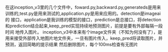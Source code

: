   在这inception_v3里的几个文件中，foward.py,backward.py,generateds是用来训练的,test.py是用来测试的,application.py是用来应用的。detection是imageai的
接口，application是我训练的模型的接口，prediction是总接口，将detection和prediction结合起来,keep_pred实现持续地预测图片，前提是要有外部每隔一段时间
地传入图片。
  inception_v3中本来有个image文件夹（不知为何没有了），是用来接受外部传入地图片地文件夹，一旦有图片传入，keep_pred将读取图片，并预测，返回简略的提示结果
然后删除图片，每个100ms检查有无图片  
  



